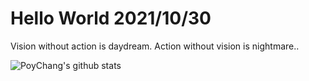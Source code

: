 # Hello World 2021/10/30

Vision without action is daydream. Action without vision is nightmare..

![PoyChang's github stats](https://github-readme-stats.vercel.app/api?username=poychang&show_icons=true&theme=dracula)
